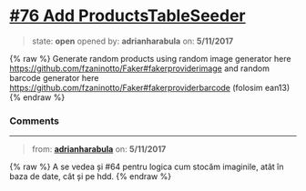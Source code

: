 # [\#76 Add ProductsTableSeeder](https://github.com/adrianharabula/condr/issues/76)

> state: **open** opened by: **adrianharabula** on: **5/11/2017**

{% raw %}
Generate random products using
random image generator here https://github.com/fzaninotto/Faker#fakerproviderimage
and
random barcode generator here https://github.com/fzaninotto/Faker#fakerproviderbarcode (folosim ean13)
{% endraw %}


### Comments

---
> from: [**adrianharabula**](https://github.com/adrianharabula/condr/issues/76#issuecomment-300907973) on: **5/11/2017**

{% raw %}
A se vedea și #64 pentru logica cum stocăm imaginile, atât în baza de date, cât și pe hdd.
{% endraw %}

